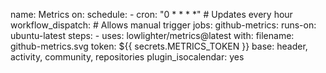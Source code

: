 name: Metrics
on:
  schedule: 
    - cron: "0 * * * *"  # Updates every hour
  workflow_dispatch:    # Allows manual trigger
jobs:
  github-metrics:
    runs-on: ubuntu-latest
    steps:
      - uses: lowlighter/metrics@latest
        with:
          filename: github-metrics.svg
          token: ${{ secrets.METRICS_TOKEN }}
          base: header, activity, community, repositories
          plugin_isocalendar: yes

